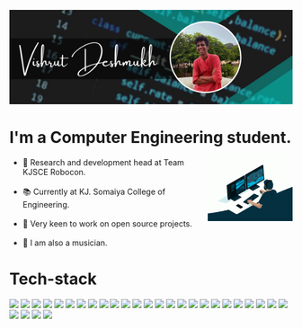 <p><center><img src="Header.png" alt="beetroot16" /></p></center>

# I'm a Computer Engineering student.

<img width="30%" align="right" alt="Github" src="coding.gif" />

- 🤖 Research and development head at Team KJSCE Robocon.
<br></br>
- 📚 Currently at KJ. Somaiya College of Engineering.
<br></br>
- 👾 Very keen to work on open source projects.
<br></br>
- 🎸 I am also a musician.

# Tech-stack

<img width="30px" src="https://cdn.jsdelivr.net/gh/devicons/devicon/icons/python/python-original.svg"/> <img width="30px" src="https://cdn.jsdelivr.net/gh/devicons/devicon/icons/matlab/matlab-original.svg"/> <img width="30px" src="https://cdn.jsdelivr.net/gh/devicons/devicon/icons/c/c-original.svg"/> <img width="30px" src="https://cdn.jsdelivr.net/gh/devicons/devicon/icons/cplusplus/cplusplus-original.svg"/> <img width="30px" src="https://cdn.jsdelivr.net/gh/devicons/devicon/icons/arduino/arduino-original.svg"/> <img width="30px" src="https://cdn.jsdelivr.net/gh/devicons/devicon/icons/java/java-original.svg"/> <img width="30px" src="https://cdn.jsdelivr.net/gh/devicons/devicon/icons/html5/html5-original.svg"/> <img width="30px" src="https://cdn.jsdelivr.net/gh/devicons/devicon/icons/css3/css3-original.svg"/> <img width="30px" src="https://cdn.jsdelivr.net/gh/devicons/devicon/icons/bootstrap/bootstrap-original.svg"/> <img width="30px" src="https://cdn.jsdelivr.net/gh/devicons/devicon/icons/javascript/javascript-plain.svg"/> <img width="30px" src="https://cdn.jsdelivr.net/gh/devicons/devicon/icons/jquery/jquery-original.svg"/> <img width="30px" src="https://cdn.jsdelivr.net/gh/devicons/devicon/icons/bash/bash-original.svg"/> <img width="30px" src="https://cdn.jsdelivr.net/gh/devicons/devicon/icons/git/git-original.svg"/> <img width="30px" src="https://raw.githubusercontent.com/rahulbanerjee26/githubAboutMeGenerator/main/icons/github.svg"/> <img width="30px" src="https://cdn.jsdelivr.net/gh/devicons/devicon/icons/linux/linux-original.svg"/> <img width="30px" src="https://cdn.jsdelivr.net/gh/devicons/devicon/icons/ubuntu/ubuntu-plain.svg"/> <img width="30px" src="https://cdn.jsdelivr.net/gh/devicons/devicon/icons/debian/debian-original.svg"/> <img width="30px" src="https://cdn.jsdelivr.net/gh/devicons/devicon/icons/vscode/vscode-original.svg"/> <img width="30px" src="https://cdn.jsdelivr.net/gh/devicons/devicon/icons/opencv/opencv-original.svg"/> <img width="30px" src="https://cdn.jsdelivr.net/gh/devicons/devicon/icons/numpy/numpy-original.svg"/> <img width="30px" src="https://cdn.jsdelivr.net/gh/devicons/devicon/icons/tensorflow/tensorflow-original.svg"/> <img width="30px" src="https://cdn.jsdelivr.net/gh/devicons/devicon/icons/anaconda/anaconda-original.svg"/> <img width="30px" src="https://cdn.jsdelivr.net/gh/devicons/devicon/icons/pandas/pandas-original.svg"/> <img width="30px" src="https://cdn.jsdelivr.net/gh/devicons/devicon/icons/kaggle/kaggle-original.svg"/> <img width="30px" src="https://cdn.jsdelivr.net/gh/devicons/devicon/icons/heroku/heroku-original.svg"/> <img width="30px" src="https://raw.githubusercontent.com/rahulbanerjee26/githubAboutMeGenerator/main/icons/stack-overflow.svg"/> <img width="30px" src="https://raw.githubusercontent.com/rahulbanerjee26/githubAboutMeGenerator/main/icons/youtube.svg"/> <img width="30px" src="https://raw.githubusercontent.com/rahulbanerjee26/githubAboutMeGenerator/main/icons/discord.svg"/> <img width="30px" src="https://cdn.jsdelivr.net/gh/devicons/devicon/icons/canva/canva-original.svg"/>






